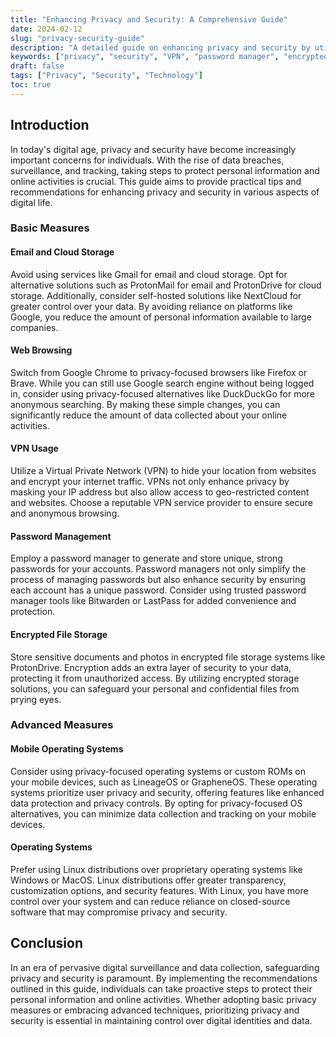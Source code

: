 ```yaml
---
title: "Enhancing Privacy and Security: A Comprehensive Guide"
date: 2024-02-12
slug: "privacy-security-guide"
description: "A detailed guide on enhancing privacy and security by utilizing alternative services, browsers, and tools."
keywords: ["privacy", "security", "VPN", "password manager", "encrypted file storage", "privacy-focused OS", "Linux"]
draft: false
tags: ["Privacy", "Security", "Technology"]
toc: true
---
```


## Introduction

In today's digital age, privacy and security have become increasingly important concerns for individuals. With the rise of data breaches, surveillance, and tracking, taking steps to protect personal information and online activities is crucial. This guide aims to provide practical tips and recommendations for enhancing privacy and security in various aspects of digital life.

### Basic Measures

#### Email and Cloud Storage

Avoid using services like Gmail for email and cloud storage. Opt for alternative solutions such as ProtonMail for email and ProtonDrive for cloud storage. Additionally, consider self-hosted solutions like NextCloud for greater control over your data. By avoiding reliance on platforms like Google, you reduce the amount of personal information available to large companies.

#### Web Browsing

Switch from Google Chrome to privacy-focused browsers like Firefox or Brave. While you can still use Google search engine without being logged in, consider using privacy-focused alternatives like DuckDuckGo for more anonymous searching. By making these simple changes, you can significantly reduce the amount of data collected about your online activities.

#### VPN Usage

Utilize a Virtual Private Network (VPN) to hide your location from websites and encrypt your internet traffic. VPNs not only enhance privacy by masking your IP address but also allow access to geo-restricted content and websites. Choose a reputable VPN service provider to ensure secure and anonymous browsing.

#### Password Management

Employ a password manager to generate and store unique, strong passwords for your accounts. Password managers not only simplify the process of managing passwords but also enhance security by ensuring each account has a unique password. Consider using trusted password manager tools like Bitwarden or LastPass for added convenience and protection.

#### Encrypted File Storage

Store sensitive documents and photos in encrypted file storage systems like ProtonDrive. Encryption adds an extra layer of security to your data, protecting it from unauthorized access. By utilizing encrypted storage solutions, you can safeguard your personal and confidential files from prying eyes.

### Advanced Measures

#### Mobile Operating Systems

Consider using privacy-focused operating systems or custom ROMs on your mobile devices, such as LineageOS or GrapheneOS. These operating systems prioritize user privacy and security, offering features like enhanced data protection and privacy controls. By opting for privacy-focused OS alternatives, you can minimize data collection and tracking on your mobile devices.

#### Operating Systems

Prefer using Linux distributions over proprietary operating systems like Windows or MacOS. Linux distributions offer greater transparency, customization options, and security features. With Linux, you have more control over your system and can reduce reliance on closed-source software that may compromise privacy and security.

## Conclusion

In an era of pervasive digital surveillance and data collection, safeguarding privacy and security is paramount. By implementing the recommendations outlined in this guide, individuals can take proactive steps to protect their personal information and online activities. Whether adopting basic privacy measures or embracing advanced techniques, prioritizing privacy and security is essential in maintaining control over digital identities and data.
